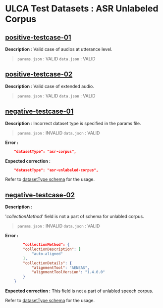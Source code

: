 # ULCA Test Datasets : ASR Unlabeled Corpus


## [positive-testcase-01](./positive-testcase-01) 

**Description** : Valid case of audios at utterance level.
> `params.json` : VALID
> `data.json`   : VALID

## [positive-testcase-02](./positive-testcase-02)

**Description** : Valid case of extended audio.
> `params.json` : VALID
> `data.json`   : VALID

## [negative-testcase-01](./negative-testcase-01)

**Description** : 
Incorrect dataset type is specified in the params file.
> `params.json` : INVALID
> `data.json`   : VALID

**Error :**
```json
    "datasetType": "asr-corpus",
```
**Expected correction :**
```json
    "datasetType": "asr-unlabeled-corpus",
```
Refer to [datasetType schema](https://raw.githubusercontent.com/project-anuvaad/ULCA/develop/specs/common-schemas.yml#/components/schemas/DatasetType) for the usage.

## [negative-testcase-02](./negative-testcase-01)

**Description** : 

'*collectionMethod*' field is not a part of schema for unlabled corpus. 

> `params.json` : INVALID
> `data.json`   : VALID

**Error :**
```json
        "collectionMethod": {
        "collectionDescription": [
            "auto-aligned"
        ],
        "collectionDetails": {
            "alignmentTool": "AENEAS",
            "alignmentToolVersion": "1.4.0.0"
        }
    }
```
**Expected correction :** This field is not a part of unlabled speech corpus.

Refer to [datasetType schema](https://raw.githubusercontent.com/project-anuvaad/ULCA/develop/specs/common-schemas.yml#/components/schemas/DatasetType) for the usage.